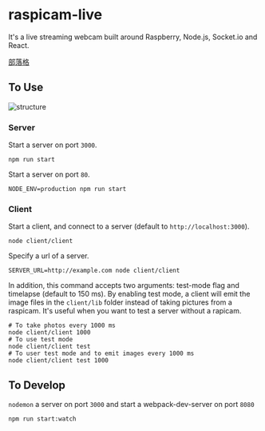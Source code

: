 # raspicam-live
It's a live streaming webcam built around Raspberry, Node.js, Socket.io and React.

[部落格](http://blog.craftbeer.tw/make-your-own-dropcam-with-raspberry-pi-and-node-js/)

## To Use
![structure](http://blog.craftbeer.tw/content/images/2015/01/raspicam-structure-001-4.jpg)


### Server
Start a server on port `3000`.

	npm run start

Start a server on port `80`.

	NODE_ENV=production npm run start

### Client
Start a client, and connect to a server (default to `http://localhost:3000`).

	node client/client


Specify a url of a server.

	SERVER_URL=http://example.com node client/client

In addition, this command accepts two arguments: test-mode flag and timelapse (default to 150 ms). By enabling test mode, a client will emit the image files in the `client/lib` folder instead of taking pictures from a raspicam. It's useful when you want to test a server without a rapicam.

	# To take photos every 1000 ms
	node client/client 1000
	# To use test mode
	node client/client test
	# To user test mode and to emit images every 1000 ms
	node client/client test 1000

## To Develop
`nodemon` a server on port `3000` and start a webpack-dev-server on port `8080`

	npm run start:watch

